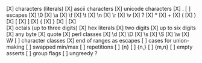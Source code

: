 [X] characters (literals)
  [X] ascii characters
  [X] unicode characters
[X] .
[ ] escapes
  [X] \0
  [X] \a
  [X] \f
  [X] \t
  [X] \n
  [X] \r
  [X] \v
  [X] ?
  [X] *
  [X] +
  [X] (
  [X] )
  [X] [
  [X] ]
  [X] {
  [X] }
  [X] |
  [X] \
  [X] octals (up to three digits)
  [X] hex literals
    [X] two digits
    [X] up to six digits
  [X] any byte
  [X] quote
  [X] perl classes
    [X] \d
    [X] \D
    [X] \s
    [X] \S
    [X] \w
    [X] \W
[ ] character classes
  [X] end of ranges as escapes
  [ ] cases for union-making
  [ ] swapped min/max
[ ] repetitions
  [ ] {n}
  [ ] {n,}
  [ ] {m,n}
[ ] empty asserts
[ ] group flags
[ ] ungreedy ?
